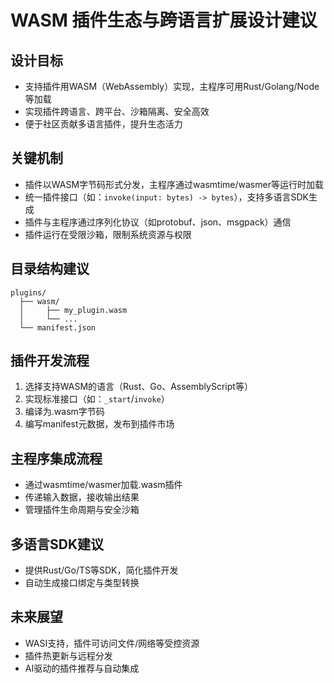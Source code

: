 # WASM 插件生态与跨语言扩展设计建议

## 设计目标

- 支持插件用WASM（WebAssembly）实现，主程序可用Rust/Golang/Node等加载
- 实现插件跨语言、跨平台、沙箱隔离、安全高效
- 便于社区贡献多语言插件，提升生态活力

## 关键机制

- 插件以WASM字节码形式分发，主程序通过wasmtime/wasmer等运行时加载
- 统一插件接口（如：`invoke(input: bytes) -> bytes`），支持多语言SDK生成
- 插件与主程序通过序列化协议（如protobuf、json、msgpack）通信
- 插件运行在受限沙箱，限制系统资源与权限

## 目录结构建议

```text
plugins/
  ├── wasm/
  │     ├── my_plugin.wasm
  │     └── ...
  └── manifest.json
```

## 插件开发流程

1. 选择支持WASM的语言（Rust、Go、AssemblyScript等）
2. 实现标准接口（如：`_start`/`invoke`）
3. 编译为.wasm字节码
4. 编写manifest元数据，发布到插件市场

## 主程序集成流程

- 通过wasmtime/wasmer加载.wasm插件
- 传递输入数据，接收输出结果
- 管理插件生命周期与安全沙箱

## 多语言SDK建议

- 提供Rust/Go/TS等SDK，简化插件开发
- 自动生成接口绑定与类型转换

## 未来展望

- WASI支持，插件可访问文件/网络等受控资源
- 插件热更新与远程分发
- AI驱动的插件推荐与自动集成
